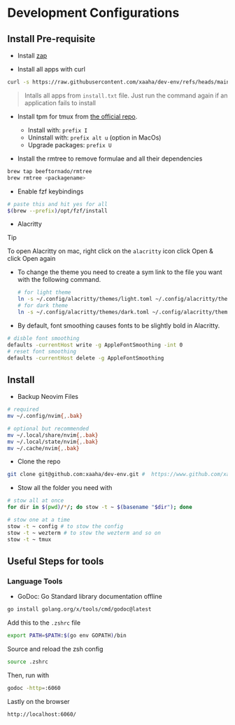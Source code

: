 # Development Configurations

## Install Pre-requisite

- Install [zap](https://github.com/zap-zsh/zap)

- Install all apps with curl

```bash
curl -s https://raw.githubusercontent.com/xaaha/dev-env/refs/heads/main/install.sh | bash
```

> Intalls all apps from `install.txt` file. Just run the command again if an application fails to install

- Install tpm for tmux from [the official repo](https://github.com/tmux-plugins/tpm).

  - Install with: `prefix I`
  - Uninstall with: `prefix alt u` (option in MacOs)
  - Upgrade packages: `prefix U`

- Install the rmtree to remove formulae and all their dependencies

```bash
brew tap beeftornado/rmtree
brew rmtree <packagename>
```

- Enable fzf keybindings

```bash
# paste this and hit yes for all
$(brew --prefix)/opt/fzf/install
```

- Alacritty

> [!TIP]
> To open Alacritty on mac, right click on the `alacritty` icon click Open & click Open again

- To change the theme you need to create a sym link to the file you want with the following command.

  ```bash
  # for light theme
  ln -s ~/.config/alacritty/themes/light.toml ~/.config/alacritty/themes/my_theme.toml
  # for dark theme
  ln -s ~/.config/alacritty/themes/dark.toml ~/.config/alacritty/themes/my_theme.toml
  ```

- By default, font smoothing causes fonts to be slightly bold in Alacritty.

```bash
# disble font smoothing
defaults -currentHost write -g AppleFontSmoothing -int 0
# reset font smoothing
defaults -currentHost delete -g AppleFontSmoothing
```

## Install

- Backup Neovim Files

```bash
# required
mv ~/.config/nvim{,.bak}

# optional but recommended
mv ~/.local/share/nvim{,.bak}
mv ~/.local/state/nvim{,.bak}
mv ~/.cache/nvim{,.bak}
```

- Clone the repo

```bash
git clone git@github.com:xaaha/dev-env.git #  https://www.github.com/xaaha/dev-env
```

- Stow all the folder you need with

```bash
# stow all at once
for dir in $(pwd)/*/; do stow -t ~ $(basename "$dir"); done
```

```bash
# stow one at a time
stow -t ~ config # to stow the config
stow -t ~ wezterm # to stow the wezterm and so on
stow -t ~ tmux
```

## Useful Steps for tools

### Language Tools

- GoDoc: Go Standard library documentation offline

```bash
go install golang.org/x/tools/cmd/godoc@latest
```

Add this to the `.zshrc` file

```bash
export PATH=$PATH:$(go env GOPATH)/bin
```

Source and reload the zsh config

```bash
source .zshrc
```

Then, run with

```bash
godoc -http=:6060
```

Lastly on the browser

```bash
http://localhost:6060/
```
